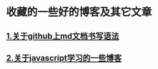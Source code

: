 # 收藏的一些好的博客及其它文章
## [1.关于github上md文档书写语法](https://github.com/lizhengcdst/Qustions/issues/3)
## [2.关于javascript学习的一些博客](https://github.com/lizhengcdst/Qustions/issues/4)
